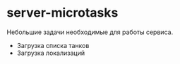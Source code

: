 # server-microtasks

Небольшие задачи необходимые для работы сервиса.
- Загрузка списка танков
- Загрузка локализаций
